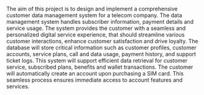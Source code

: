 The aim of this project is to design and implement a comprehensive customer data management
system for a telecom company. The data management system handles subscriber information,
payment details and service usage.
The system provides the customer with a seamless and personalized digital service experience,
that should streamline various customer interactions, enhance customer satisfaction and drive
loyalty.
The database will store critical information such as customer profiles, customer accounts,
service plans, call and data usage, payment history, and support ticket logs. This system will
support efficient data retrieval for customer service, subscribed plans, benefits and wallet
transactions.
The customer will automatically create an account upon purchasing a SIM card. This seamless
process ensures immediate access to account features and services.
